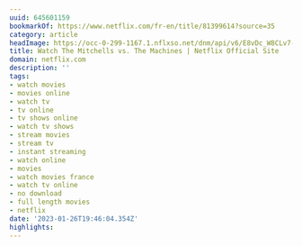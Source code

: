 ```yaml
---
uuid: 645601159
bookmarkOf: https://www.netflix.com/fr-en/title/81399614?source=35
category: article
headImage: https://occ-0-299-1167.1.nflxso.net/dnm/api/v6/E8vDc_W8CLv7-yMQu8KMEC7Rrr8/AAAABVdASLpUVRzyQpN0GikVcYGjkqPmoS4OIjmHw4xYKbP-tBZzSQ_3EGr2I9nzEPKSKzEg0c9RLj6blTe_Q6lguzfYU7DMn7d_lfmO.jpg?r=a2b
title: Watch The Mitchells vs. The Machines | Netflix Official Site
domain: netflix.com
description: ''
tags:
- watch movies
- movies online
- watch tv
- tv online
- tv shows online
- watch tv shows
- stream movies
- stream tv
- instant streaming
- watch online
- movies
- watch movies france
- watch tv online
- no download
- full length movies
- netflix
date: '2023-01-26T19:46:04.354Z'
highlights:
---
```



